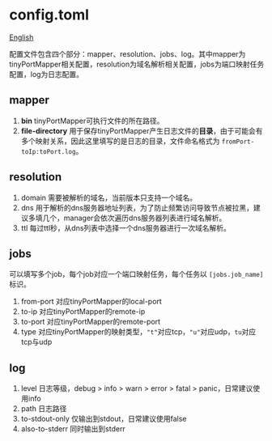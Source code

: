 # config.toml

[English](config_description_en.md)

配置文件包含四个部分：mapper、resolution、jobs、log。其中mapper为tinyPortMapper相关配置，resolution为域名解析相关配置，jobs为端口映射任务配置，log为日志配置。

## mapper

1. ****bin****
   tinyPortMapper可执行文件的所在路径。
2. **file-directory**
   用于保存tinyPortMapper产生日志文件的**目录**，由于可能会有多个映射关系，因此这里填写的是日志的目录，文件命名格式为 `fromPort-toIp:toPort.log`。

## resolution

1. domain
   需要被解析的域名，当前版本只支持一个域名。
2. dns
   用于解析的dns服务器地址列表，为了防止频繁访问导致节点被拉黑，建议多填几个，manager会依次遍历dns服务器列表进行域名解析。
3. ttl
   每过ttl秒，从dns列表中选择一个dns服务器进行一次域名解析。

## jobs

可以填写多个job，每个job对应一个端口映射任务，每个任务以 `[jobs.job_name]`标识。

1. from-port
   对应tinyPortMapper的local-port
2. to-ip
   对应tinyPortMapper的remote-ip
3. to-port
   对应tinyPortMapper的remote-port
4. type
   对应tinyPortMapper的映射类型，`"t"`对应tcp，`"u"`对应udp，`tu`对应tcp与udp

## log

1. level
   日志等级，debug > info > warn > error > fatal > panic，日常建议使用info
2. path
   日志路径
3. to-stdout-only
   仅输出到stdout，日常建议使用false
4. also-to-stderr
   同时输出到stderr
